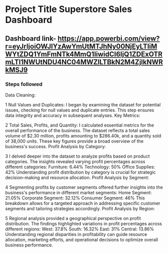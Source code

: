 
# Project Title Superstore Sales Dashboard

## Dashboard link- https://app.powerbi.com/view?r=eyJrIjoiOWJlYzAwYmUtMTJhNy00NjEyLTliMWYtZDQ1YmFmNTk4MmQ1IiwidCI6IjQ1ZDExOTRmLTI1NWUtNDU4NC04MWZlLTBkN2M4ZjlkNWRkMSJ9

### Steps followed

Data Cleaning:

1 Null Values and Duplicates: I began by examining the dataset for potential issues, checking for null values and duplicate entries. This step ensures data integrity and accuracy in subsequent analyses.
Key Metrics:

2 Total Sales, Profits, and Quantity: I calculated essential metrics for the overall performance of the business. The dataset reflects a total sales volume of $2.30 million, profits amounting to $286.40k, and a quantity sold of 38,000 units. These key figures provide a broad overview of the business's success.
Profit Analysis by Category:

3 I delved deeper into the dataset to analyze profits based on product categories. The insights revealed varying profit percentages across different categories:
Furniture: 6.44%
Technology: 50%
Office Supplies: 42%
Understanding profit distribution by category is crucial for strategic decision-making and resource allocation.
Profit Analysis by Segment:

4 Segmenting profits by customer segments offered further insights into the business's performance in different market segments:
Home Segment: 21.05%
Corporate Segment: 32.12%
Consumer Segment: 46%
This breakdown allows for a targeted approach in addressing specific customer segments and tailoring strategies accordingly.
Profit Analysis by Region:

5 Regional analysis provided a geographical perspective on profit distribution. The findings highlighted variations in profit percentages across different regions:
West: 37.8%
South: 16.32%
East: 31%
Central: 13.86%
Understanding regional disparities in profitability can guide resource allocation, marketing efforts, and operational decisions to optimize overall business performance.


